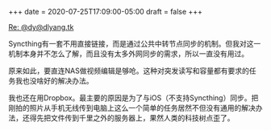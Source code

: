 +++
date = 2020-07-25T17:09:00-05:00
draft = false
+++

<a class="u-in-reply-to" href="https://dlyang.tk/@dy/104549215014156737">Re: @dy@dlyang.tk</a>

Syncthing有一套不用直接链接，而是通过公共中转节点同步的机制。但我对这一机制本身并不怎么了解，而且没有太多外网同步的需求，所以一直没有用过。

原来如此，要直连NAS做视频编辑是够呛。这种对突发读写和容量都有要求的任务我也没啥好的解决办法。

我也还在用Dropbox。最主要的原因是为了与iOS（不支持Syncthing）同步。把刚拍的照片从手机无线传到电脑上这么一个简单的任务居然不但没有通用的解决办法，还得先把文件传到千里之外的服务器上，果然人类的科技树点歪了。
